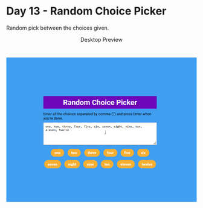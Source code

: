 # Day 13 - Random Choice Picker

Random pick between the choices given.

<p align="center">Desktop Preview</p>
<h1 align="center">
  <img alt="Desktop preview" src="imgs/preview-imgs/desktop.gif" />
</h1>
